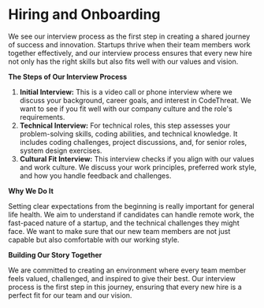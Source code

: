 # Hiring and Onboarding

We see our interview process as the first step in creating a shared journey of success and innovation. Startups thrive when their team members work together effectively, and our interview process ensures that every new hire not only has the right skills but also fits well with our values and vision.

**The Steps of Our Interview Process**

1. **Initial Interview:** This is a video call or phone interview where we discuss your background, career goals, and interest in CodeThreat. We want to see if you fit well with our company culture and the role's requirements.
2. **Technical Interview:** For technical roles, this step assesses your problem-solving skills, coding abilities, and technical knowledge. It includes coding challenges, project discussions, and, for senior roles, system design exercises.
3. **Cultural Fit Interview:** This interview checks if you align with our values and work culture. We discuss your work principles, preferred work style, and how you handle feedback and challenges.

**Why We Do It**

Setting clear expectations from the beginning is really important for general life health. We aim to understand if candidates can handle remote work, the fast-paced nature of a startup, and the technical challenges they might face. We want to make sure that our new team members are not just capable but also comfortable with our working style.

**Building Our Story Together**

We are committed to creating an environment where every team member feels valued, challenged, and inspired to give their best. Our interview process is the first step in this journey, ensuring that every new hire is a perfect fit for our team and our vision.
